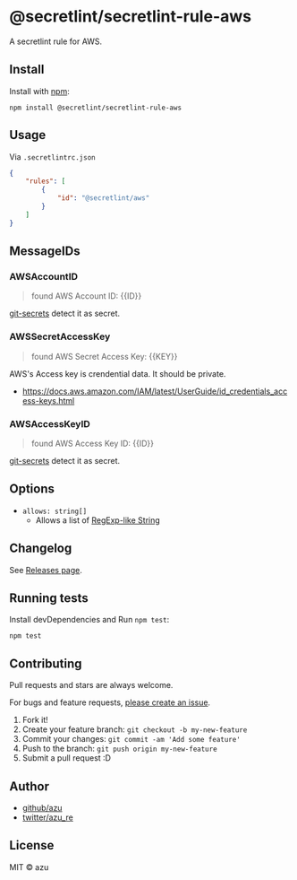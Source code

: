 # @secretlint/secretlint-rule-aws

A secretlint rule for AWS.

## Install

Install with [npm](https://www.npmjs.com/):

    npm install @secretlint/secretlint-rule-aws

## Usage

Via `.secretlintrc.json`

```json
{
    "rules": [
        {
            "id": "@secretlint/aws"
        }
    ]
}
```

## MessageIDs

### AWSAccountID
> found AWS Account ID: {{ID}}

[git-secrets](https://github.com/awslabs/git-secrets) detect it as secret.

### AWSSecretAccessKey
> found AWS Secret Access Key: {{KEY}}

AWS's Access key is crendential data. It should be private.

- https://docs.aws.amazon.com/IAM/latest/UserGuide/id_credentials_access-keys.html 

### AWSAccessKeyID
> found AWS Access Key ID: {{ID}}

[git-secrets](https://github.com/awslabs/git-secrets) detect it as secret.

## Options

- `allows: string[]`
    - Allows a list of [RegExp-like String](https://github.com/textlint/regexp-string-matcher#regexp-like-string)

## Changelog

See [Releases page](https://github.com/secretlint/secretlint/releases).

## Running tests

Install devDependencies and Run `npm test`:

    npm test

## Contributing

Pull requests and stars are always welcome.

For bugs and feature requests, [please create an issue](https://github.com/secretlint/secretlint/issues).

1. Fork it!
2. Create your feature branch: `git checkout -b my-new-feature`
3. Commit your changes: `git commit -am 'Add some feature'`
4. Push to the branch: `git push origin my-new-feature`
5. Submit a pull request :D

## Author

- [github/azu](https://github.com/azu)
- [twitter/azu_re](https://twitter.com/azu_re)

## License

MIT © azu
